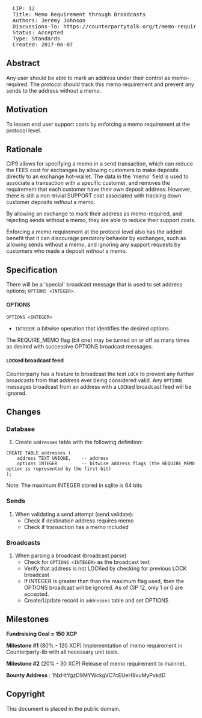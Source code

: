 <pre>
  CIP: 12
  Title: Memo Requirement through Broadcasts
  Authors: Jeremy Johnson
  Discussions-To: https://counterpartytalk.org/t/memo-requirement-through-broadcasts/3147
  Status: Accepted
  Type: Standards
  Created: 2017-06-07
</pre>

## Abstract ##

Any user should be able to mark an address under their control as memo-required. The protocol should track this memo requirement and prevent any sends to the address without a memo.

## Motivation ##

To lessen end user support costs by enforcing a memo requirement at the protocol level.

## Rationale ##

CIP9 allows for specifying a memo in a send transaction, which can reduce the FEES cost for exchanges by allowing customers to make deposits directly to an exchange hot-wallet. The data in the 'memo' field is used to associate a transaction with a specific customer, and removes the requirement that each customer have their own deposit address. However, there is still a non-trivial SUPPORT cost associated with tracking down customer deposits _without_ a memo.

By allowing an exchange to mark their address as memo-required, and rejecting sends without a memo, they are able to reduce their support costs.

Enforcing a memo requirement at the protocol level also has the added benefit that it can discourage predatory behavior by exchanges, such as allowing sends without a memo, and ignoring any support requests by customers who made a deposit _without_ a memo. 

## Specification ##

There will be a 'special' broadcast message that is used to set address options; `OPTIONS <INTEGER>`.


#### OPTIONS
```OPTIONS <INTEGER>```
 - `INTEGER`: a bitwise operation that identifies the desired options

The REQUIRE_MEMO flag (bit one) may be turned on or off as many times as desired with successive OPTIONS broadcast messages.

#### `LOCK`ed broadcast feed
Counterparty has a feature to broadcast the text `LOCK` to prevent any further broadcasts from that address ever being considered valid.
Any `OPTIONS` messages broadcast from an address with a `LOCK`ed broadcast feed will be ignored.

## Changes ##

### Database 
 
1. Create `addresses` table with the following definition:
```
CREATE TABLE addresses (
    address TEXT UNIQUE,    -- address
    options INTEGER         -- bitwise address flags (the REQUIRE_MEMO option is represented by the first bit)
);
 ```

Note: The maximum INTEGER stored in sqlite is 64 bits


### Sends

1. When validating a send attempt (send.validate):
   - Check if destination address requires memo
   - Check if transaction has a memo included

### Broadcasts

1. When parsing a broadcast (broadcast.parse)
   - Check for `OPTIONS <INTEGER>` as the broadcast text
   - Verify that address is not LOCKed by checking for previous LOCK broadcast
   - If INTEGER is greater than than the maximum flag used, then the OPTIONS broadcast will be ignored. As of CIP 12, only 1 or 0 are accepted.
   - Create/Update record in `addresses` table and set OPTIONS 

## Milestones ##

**Fundraising Goal = 150 XCP**

**Milestone #1** (80% - 120 XCP)
Implementation of memo requirement in Counterparty-lib with all necessary unit tests.

**Milestone #2** (20% - 30 XCP)
Release of memo requirement to mainnet.

**Bounty Address** : 1NxHtYgzD9MYWckgVC7cEUeH9vuMyPvkdD

## Copyright ##

This document is placed in the public domain.